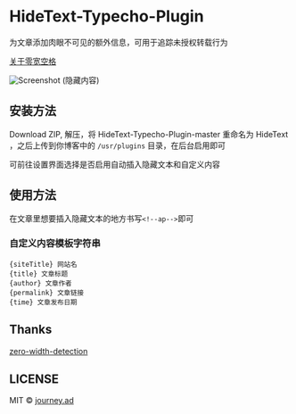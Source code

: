 # HideText-Typecho-Plugin
为文章添加肉眼不可见的额外信息，可用于追踪未授权转载行为

[关于零宽空格](https://zh.wikipedia.org/wiki/%E9%9B%B6%E5%AE%BD%E7%A9%BA%E6%A0%BC)

![Screenshot](https://img.imjad.cn/images/2018/04/07/Screenshot-20180407211223-1070x763.png)
(隐藏​﻿‌﻿​﻿​﻿​﻿​﻿​﻿​﻿‌﻿‌﻿‌﻿‌﻿​﻿‌﻿​﻿‍﻿​﻿‌﻿​﻿‌﻿‌﻿​﻿‌﻿‌﻿‌﻿​﻿​﻿‌﻿‌﻿‌﻿‌﻿‍﻿​﻿‌﻿​﻿​﻿​﻿‌﻿‌﻿‌﻿​﻿​﻿​﻿‌﻿‌﻿‌﻿​﻿‍﻿​﻿‌﻿‌﻿‌﻿‌﻿‌﻿​﻿‌﻿​﻿‌﻿​﻿​﻿‌﻿‌﻿‌﻿​﻿‍﻿​﻿​﻿​﻿‌﻿‌﻿‌﻿‌﻿​﻿​﻿‌﻿‌﻿‌﻿‌﻿​﻿‌﻿‍﻿​﻿​﻿‌﻿​﻿​﻿​﻿​﻿‌﻿‌﻿​﻿‌﻿​﻿‌﻿​﻿​﻿‍﻿​﻿​﻿‌﻿‌﻿​﻿‌﻿​﻿​﻿​﻿​﻿​﻿‌﻿​﻿​﻿‌﻿‍﻿​﻿​﻿​﻿​﻿​﻿​﻿​﻿​﻿‌﻿‌﻿‌﻿‌﻿​﻿​﻿‌﻿‌﻿‍﻿​﻿‌﻿​﻿​﻿‌﻿‌﻿​﻿‌﻿​﻿​﻿​﻿​﻿‌﻿‌﻿​﻿‍﻿​﻿‌﻿​﻿‌﻿​﻿​﻿​﻿‌﻿‌﻿​﻿‌﻿​﻿‌﻿‌﻿‌﻿‍﻿​﻿‌﻿‌﻿​﻿​﻿​﻿‌﻿‌﻿‌﻿‌﻿​﻿​﻿‌﻿​﻿​﻿‍﻿​﻿‌﻿‌﻿​﻿​﻿​﻿‌﻿‌﻿‌﻿​﻿‌﻿​﻿​﻿‌﻿​﻿‍﻿​﻿​﻿​﻿​﻿‌﻿​﻿​﻿‌﻿‌﻿‌﻿​﻿‌﻿‌﻿‌﻿​﻿‍﻿​﻿​﻿‌﻿‌﻿‌﻿‌﻿‌﻿‌﻿‌﻿‌﻿‌﻿‌﻿​﻿‌内容)

## 安装方法
Download ZIP, 解压，将 HideText-Typecho-Plugin-master 重命名为 HideText ，之后上传到你博客中的 `/usr/plugins` 目录，在后台启用即可

可前往设置界面选择是否启用自动插入隐藏文本和自定义内容

## 使用方法
在文章里想要插入隐藏文本的地方书写`<!--ap-->`即可

### 自定义内容模板字符串
```
{siteTitle} 网站名
{title} 文章标题
{author} 文章作者
{permalink} 文章链接
{time} 文章发布日期
```

## Thanks
[zero-width-detection](https://github.com/umpox/zero-width-detection)

## LICENSE

MIT © [journey.ad](https://github.com/journey-ad/)